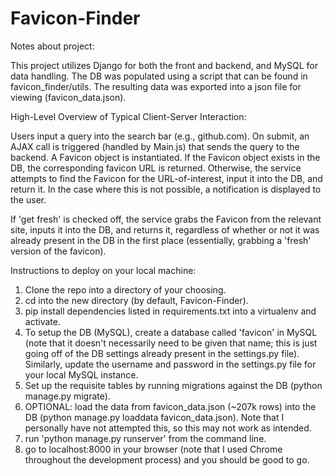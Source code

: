 # Favicon-Finder

Notes about project:

This project utilizes Django for both the front and backend, and MySQL for data handling.
The DB was populated using a script that can be found in favicon_finder/utils. The resulting data was exported into a json file for viewing (favicon_data.json).

High-Level Overview of Typical Client-Server Interaction:

Users input a query into the search bar (e.g., github.com). On submit, an AJAX call is triggered (handled by Main.js) that sends the query to the backend. A Favicon object is instantiated. If the Favicon object exists in the DB, the corresponding favicon URL is returned. Otherwise, the service attempts to find the Favicon for the URL-of-interest, input it into the DB, and return it. In the case where this is not possible, a notification is displayed to the user.

If 'get fresh' is checked off, the service grabs the Favicon from the relevant site, inputs it into the DB, and returns it, regardless of whether or not it was already present in the DB in the first place (essentially, grabbing a 'fresh' version of the favicon).

Instructions to deploy on your local machine:
1. Clone the repo into a directory of your choosing.
2. cd into the new directory (by default, Favicon-Finder).
3. pip install dependencies listed in requirements.txt into a virtualenv and activate.
4. To setup the DB (MySQL), create a database called 'favicon' in MySQL (note that it doesn't necessarily need to be given that name; this is just going off of the DB settings already present in the settings.py file). Similarly, update the username and password in the settings.py file for your local MySQL instance.
5. Set up the requisite tables by running migrations against the DB (python manage.py migrate).
6. OPTIONAL: load the data from favicon_data.json (~207k rows) into the DB (python manage.py loaddata favicon_data.json). Note that I personally have not attempted this, so this may not work as intended.
7. run 'python manage.py runserver' from the command line.
8. go to localhost:8000 in your browser (note that I used Chrome throughout the development process) and you should be good to go.
